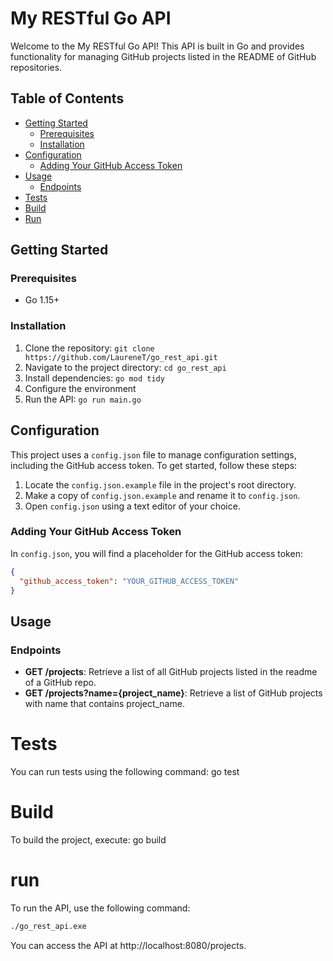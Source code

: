 # My RESTful Go API

Welcome to the My RESTful Go API! This API is built in Go and provides functionality for managing GitHub projects listed in the README of GitHub repositories.

## Table of Contents
- [Getting Started](#getting-started)
  - [Prerequisites](#prerequisites)
  - [Installation](#installation)
- [Configuration](#configuration)
  - [Adding Your GitHub Access Token](#adding-your-github-access-token)
- [Usage](#usage)
  - [Endpoints](#endpoints)
- [Tests](#tests)
- [Build](#build)
- [Run](#run)

## Getting Started

### Prerequisites
- Go 1.15+

### Installation
1. Clone the repository: `git clone https://github.com/LaureneT/go_rest_api.git`
2. Navigate to the project directory: `cd go_rest_api`
3. Install dependencies: `go mod tidy`
4. Configure the environment
5. Run the API: `go run main.go`

## Configuration

This project uses a `config.json` file to manage configuration settings, including the GitHub access token. To get started, follow these steps:

1. Locate the `config.json.example` file in the project's root directory.
2. Make a copy of `config.json.example` and rename it to `config.json`.
3. Open `config.json` using a text editor of your choice.

### Adding Your GitHub Access Token

In `config.json`, you will find a placeholder for the GitHub access token:

```json
{
  "github_access_token": "YOUR_GITHUB_ACCESS_TOKEN"
}
```

## Usage

### Endpoints
- **GET /projects**: Retrieve a list of all GitHub projects listed in the readme of a GitHub repo.
- **GET /projects?name={project_name}**: Retrieve a list of GitHub projects with name that contains project_name.


# Tests

You can run tests using the following command:
go test

# Build
To build the project, execute:
go build

# run
To run the API, use the following command:

```sh
./go_rest_api.exe
```

You can access the API at http://localhost:8080/projects.